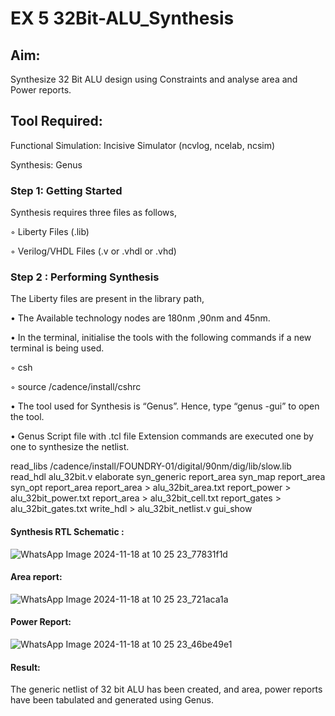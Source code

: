 # EX 5 32Bit-ALU_Synthesis

## Aim:

Synthesize 32 Bit ALU design using Constraints and analyse area and Power reports.

## Tool Required:

Functional Simulation: Incisive Simulator (ncvlog, ncelab, ncsim)

Synthesis: Genus

### Step 1: Getting Started

Synthesis requires three files as follows,

◦ Liberty Files (.lib)

◦ Verilog/VHDL Files (.v or .vhdl or .vhd)

### Step 2 : Performing Synthesis

The Liberty files are present in the library path,

• The Available technology nodes are 180nm ,90nm and 45nm.

• In the terminal, initialise the tools with the following commands if a new terminal is being
used.

◦ csh

◦ source /cadence/install/cshrc

• The tool used for Synthesis is “Genus”. Hence, type “genus -gui” to open the tool.

• Genus Script file with .tcl file Extension commands are executed one by one to synthesize the netlist.

read_libs /cadence/install/FOUNDRY-01/digital/90nm/dig/lib/slow.lib
read_hdl alu_32bit.v
elaborate
syn_generic
report_area
syn_map
report_area
syn_opt
report_area
report_area > alu_32bit_area.txt
report_power > alu_32bit_power.txt
report_area > alu_32bit_cell.txt
report_gates > alu_32bit_gates.txt
write_hdl > alu_32bit_netlist.v
gui_show


#### Synthesis RTL Schematic :
![WhatsApp Image 2024-11-18 at 10 25 23_77831f1d](https://github.com/user-attachments/assets/1fe30648-4f76-4de8-b60a-9f781a39913d)




#### Area report:
![WhatsApp Image 2024-11-18 at 10 25 23_721aca1a](https://github.com/user-attachments/assets/1f145265-ff3f-414d-b0f1-6746315bc5df)









#### Power Report:
![WhatsApp Image 2024-11-18 at 10 25 23_46be49e1](https://github.com/user-attachments/assets/f7db82fd-f4d4-45e3-93a7-b7177ddca51c)


#### Result: 

The generic netlist of 32 bit ALU  has been created, and area, power reports have been tabulated and generated using Genus.
